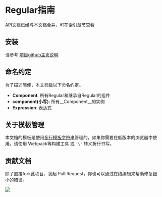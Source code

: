 # Regular指南

API文档已经与本文档合并，可在[索引章节](./reference/api.md)查看

## 安装

请参考 [项目github主页说明](https://github.com/regularjs/regular)


## 命名约定

为了描述简便，本文档做以下命名约定。

* __Component__: 所有Regular和继承自Regular的组件
* __component(小写)__: 所有__Component__的实例
* __Expression__: 表达式

## 关于模板管理

本文档的模板是使用[多行模板字符串](https://developer.mozilla.org/zh-CN/docs/Web/JavaScript/Reference/template_strings)管理的，如果你需要在低版本的浏览器中使用，请使用 Webpack等构建工具 或 `'\'` 转义折行书写。


## 贡献文档

除了直接fork此项目，发起 Pull Request，你也可以通过在线编辑来帮助修复细小的错误。

![](https://p1.music.126.net/ks_E7wNXKmUOwCarLMv0iQ==/109951163399005147.png)

